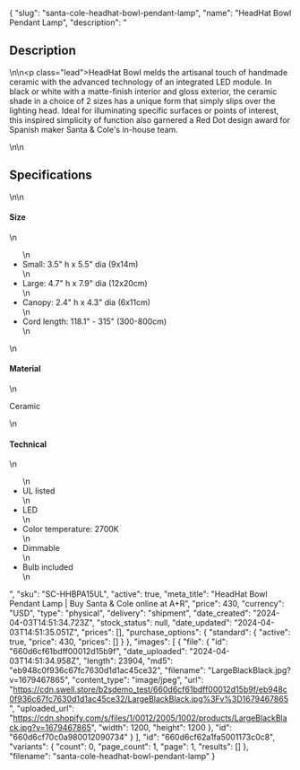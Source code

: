 {
  "slug": "santa-cole-headhat-bowl-pendant-lamp",
  "name": "HeadHat Bowl Pendant Lamp",
  "description": "<h2>Description</h2>\n<!-- split -->\n<p class=\"lead\">HeadHat Bowl melds the artisanal touch of handmade ceramic with the advanced technology of an integrated LED module. In black or white with a matte-finish interior and gloss exterior, the ceramic shade in a choice of 2 sizes has a unique form that simply slips over the lighting head. Ideal for illuminating specific surfaces or points of interest, this inspired simplicity of function also garnered a Red Dot design award for Spanish maker Santa &amp; Cole's in-house team.</p>\n<!-- split -->\n<h2>Specifications</h2>\n<!-- split -->\n<h4>Size</h4>\n<ul>\n<li>Small: 3.5\" h x 5.5\" dia (9x14m)</li>\n<li>Large: 4.7\" h x 7.9\" dia (12x20cm)</li>\n<li>Canopy: 2.4\" h x 4.3\" dia (6x11cm)</li>\n<li>Cord length: 118.1\" - 315\" (300-800cm)</li>\n</ul>\n<h4>Material</h4>\n<p>Ceramic</p>\n<h4>Technical</h4>\n<ul>\n<li>UL listed</li>\n<li>LED</li>\n<li>Color temperature: 2700K</li>\n<li>Dimmable</li>\n<li>Bulb included</li>\n</ul>",
  "sku": "SC-HHBPA15UL",
  "active": true,
  "meta_title": "HeadHat Bowl Pendant Lamp | Buy Santa & Cole online at A+R",
  "price": 430,
  "currency": "USD",
  "type": "physical",
  "delivery": "shipment",
  "date_created": "2024-04-03T14:51:34.723Z",
  "stock_status": null,
  "date_updated": "2024-04-03T14:51:35.051Z",
  "prices": [],
  "purchase_options": {
    "standard": {
      "active": true,
      "price": 430,
      "prices": []
    }
  },
  "images": [
    {
      "file": {
        "id": "660d6cf61bdff00012d15b9f",
        "date_uploaded": "2024-04-03T14:51:34.958Z",
        "length": 23904,
        "md5": "eb948c0f936c67fc7630d1d1ac45ce32",
        "filename": "LargeBlackBlack.jpg?v=1679467865",
        "content_type": "image/jpeg",
        "url": "https://cdn.swell.store/b2sdemo_test/660d6cf61bdff00012d15b9f/eb948c0f936c67fc7630d1d1ac45ce32/LargeBlackBlack.jpg%3Fv%3D1679467865",
        "uploaded_url": "https://cdn.shopify.com/s/files/1/0012/2005/1002/products/LargeBlackBlack.jpg?v=1679467865",
        "width": 1200,
        "height": 1200
      },
      "id": "660d6cf70c0a980012090734"
    }
  ],
  "id": "660d6cf62a1fa5001173c0c8",
  "variants": {
    "count": 0,
    "page_count": 1,
    "page": 1,
    "results": []
  },
  "filename": "santa-cole-headhat-bowl-pendant-lamp"
}
